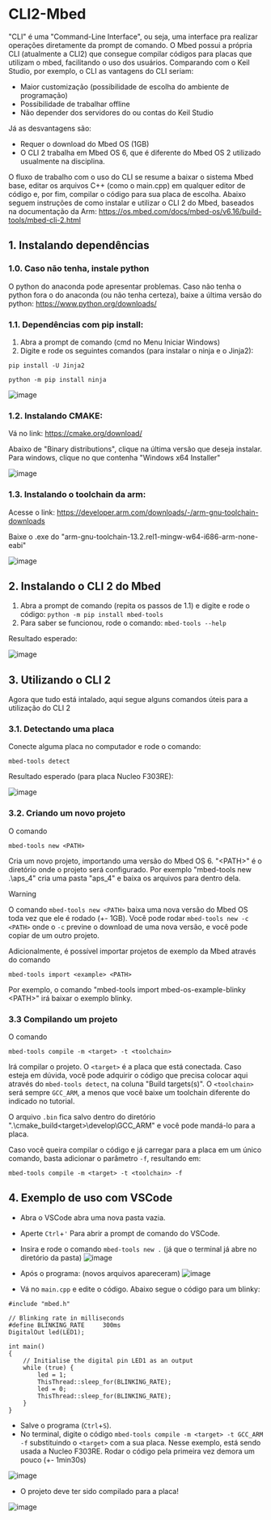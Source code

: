 # CLI2-Mbed

"CLI" é uma "Command-Line Interface", ou seja, uma interface pra realizar operações diretamente da prompt de comando. O Mbed possui a própria CLI (atualmente a CLI2) que consegue compilar códigos para placas que utilizam o mbed, facilitando o uso dos usuários. Comparando com o Keil Studio, por exemplo, o CLI as vantagens do CLI seriam:

- Maior customização (possibilidade de escolha do ambiente de programação)
- Possibilidade de trabalhar offline
- Não depender dos servidores do ou contas do Keil Studio

Já as desvantagens são:

- Requer o download do Mbed OS (1GB)
- O CLI 2 trabalha em Mbed OS 6, que é diferente do Mbed OS 2 utilizado usualmente na disciplina. 

O fluxo de trabalho com o uso do CLI se resume a baixar o sistema Mbed base, editar os arquivos C++ (como o main.cpp) em qualquer editor de código e, por fim, compilar o código para sua placa de escolha. Abaixo seguem instruções de como instalar e utilizar o CLI 2 do Mbed, baseados na documentação da Arm: https://os.mbed.com/docs/mbed-os/v6.16/build-tools/mbed-cli-2.html 

## 1. Instalando dependências

### 1.0. Caso não tenha, instale python
O python do anaconda pode apresentar problemas. Caso não tenha o python fora o do anaconda (ou não tenha certeza), baixe a última versão do python: https://www.python.org/downloads/

### 1.1. Dependências com pip install:
1. Abra a prompt de comando (cmd no Menu Iniciar Windows)
2. Digite e rode os seguintes comandos (para instalar o ninja e o Jinja2):
   
````pip install -U Jinja2````

````python -m pip install ninja````
  
![image](https://github.com/ThiTeiSan/CLI2-Mbed/assets/167451264/234b9324-3ea4-4eec-bb60-dca419b8885e)

### 1.2. Instalando CMAKE:
Vá no link: https://cmake.org/download/

Abaixo de "Binary distributions", clique na última versão que deseja instalar. Para windows, clique no que contenha "Windows x64 Installer"

![image](https://github.com/ThiTeiSan/CLI2-Mbed/assets/167451264/d46311f8-e886-427b-b23e-11d0815b92c5)

### 1.3. Instalando o toolchain da arm:
Acesse o link: https://developer.arm.com/downloads/-/arm-gnu-toolchain-downloads

Baixe o .exe do "arm-gnu-toolchain-13.2.rel1-mingw-w64-i686-arm-none-eabi"

![image](https://github.com/ThiTeiSan/CLI2-Mbed/assets/167451264/005714d3-b23d-40ea-a9bf-2d97d0cd3228)






## 2. Instalando o CLI 2 do Mbed

1. Abra a prompt de comando (repita os passos de 1.1) e digite e rode o código:
````python -m pip install mbed-tools````
2. Para saber se funcionou, rode o comando:
````mbed-tools --help````

Resultado esperado:

![image](https://github.com/ThiTeiSan/CLI2-Mbed/assets/167451264/d34c4986-bf77-4f00-a0b6-6e802a3a7cbe)


## 3. Utilizando o CLI 2
Agora que tudo está intalado, aqui segue alguns comandos úteis para a utilização do CLI 2

### 3.1. Detectando uma placa
Conecte alguma placa no computador e rode o comando:
````
mbed-tools detect
````

Resultado esperado (para placa Nucleo F303RE):

![image](https://github.com/ThiTeiSan/CLI2-Mbed/assets/167451264/f754a589-7b29-4d21-9cb3-43a089ac2ef4)

### 3.2. Criando um novo projeto

O comando
````
mbed-tools new <PATH>
````

Cria um novo projeto, importando uma versão do Mbed OS 6. "\<PATH>" é o diretório onde o projeto será configurado. Por exemplo "mbed-tools new .\aps_4" cria uma pasta "aps_4" e baixa os arquivos para dentro dela.

> [!WARNING]
> O comando ````mbed-tools new <PATH>```` baixa uma nova versão do Mbed OS toda vez que ele é rodado (+- 1GB). Você pode rodar ````mbed-tools new -c <PATH>```` onde o ````-c```` previne o download de uma nova versão, e você pode copiar de um outro projeto.

Adicionalmente, é possível importar projetos de exemplo da Mbed através do comando

````
mbed-tools import <example> <PATH>
````

Por exemplo, o comando "mbed-tools import mbed-os-example-blinky \<PATH>" irá baixar o exemplo blinky.



### 3.3 Compilando um projeto

O comando 
````
mbed-tools compile -m <target> -t <toolchain>
````
Irá compilar o projeto. O ````<target>```` é a placa que está conectada. Caso esteja em dúvida, você pode adquirir o código que precisa colocar aqui através do ````mbed-tools detect````, na coluna "Build targets(s)". O ````<toolchain>```` será sempre ````GCC_ARM````, a menos que você baixe um toolchain diferente do indicado no tutorial.

O arquivo ````.bin```` fica salvo dentro do diretório ".\cmake_build\<target>\develop\GCC_ARM" e você pode mandá-lo para a placa.

Caso você queira compilar o código e já carregar para a placa em um único comando, basta adicionar o parâmetro ````-f````, resultando em:
````
mbed-tools compile -m <target> -t <toolchain> -f
````

## 4. Exemplo de uso com VSCode

- Abra o VSCode abra uma nova pasta vazia.
- Aperte ````Ctrl````+````'```` Para abrir a prompt de comando do VSCode.
- Insira e rode o comando ````mbed-tools new .```` (já que o terminal já abre no diretório da pasta)
![image](https://github.com/ThiTeiSan/CLI2-Mbed/assets/167451264/2f761ccd-1ffd-4a16-aa4b-406f9e6b7b02)

- Após o programa: (novos arquivos apareceram)
![image](https://github.com/ThiTeiSan/CLI2-Mbed/assets/167451264/ef8d592e-4396-4935-95b8-4d6e2641aa6f)

- Vá no ````main.cpp```` e edite o código. Abaixo segue o código para um blinky:
````
#include "mbed.h"

// Blinking rate in milliseconds
#define BLINKING_RATE     300ms
DigitalOut led(LED1);

int main()
{
    // Initialise the digital pin LED1 as an output
    while (true) {
        led = 1;
        ThisThread::sleep_for(BLINKING_RATE);
        led = 0;
        ThisThread::sleep_for(BLINKING_RATE);
    }
}
````
- Salve o programa (````Ctrl````+````S````).
- No terminal, digite o código ````mbed-tools compile -m <target> -t GCC_ARM -f```` substituindo o ````<target>```` com a sua placa. Nesse exemplo, está sendo usada a Nucleo F303RE. Rodar o código pela primeira vez demora um pouco (+- 1min30s)
  
![image](https://github.com/ThiTeiSan/CLI2-Mbed/assets/167451264/a30a17af-54c3-420b-90d6-530a754c93d7)

- O projeto deve ter sido compilado para a placa!
  
![image](https://github.com/ThiTeiSan/CLI2-Mbed/assets/167451264/a1b56869-7f8c-48ff-9443-db176f1a7639)
